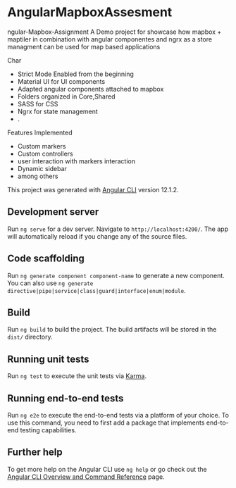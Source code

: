 # AngularMapboxAssesment
ngular-Mapbox-Assignment
A Demo project for  showcase how  mapbox + maptiler  in combination with angular componentes and ngrx as a store managment can be used for map based applications


Char
- Strict Mode Enabled from the beginning
- Material UI for UI components
- Adapted angular components attached to mapbox
- Folders organized in Core,Shared 
- SASS  for CSS
- Ngrx for state management
- .



Features Implemented
- Custom markers
- Custom controllers
- user interaction with markers interaction
- Dynamic sidebar
- among others


This project was generated with [Angular CLI](https://github.com/angular/angular-cli) version 12.1.2.

## Development server

Run `ng serve` for a dev server. Navigate to `http://localhost:4200/`. The app will automatically reload if you change any of the source files.

## Code scaffolding

Run `ng generate component component-name` to generate a new component. You can also use `ng generate directive|pipe|service|class|guard|interface|enum|module`.

## Build

Run `ng build` to build the project. The build artifacts will be stored in the `dist/` directory.

## Running unit tests

Run `ng test` to execute the unit tests via [Karma](https://karma-runner.github.io).

## Running end-to-end tests

Run `ng e2e` to execute the end-to-end tests via a platform of your choice. To use this command, you need to first add a package that implements end-to-end testing capabilities.

## Further help

To get more help on the Angular CLI use `ng help` or go check out the [Angular CLI Overview and Command Reference](https://angular.io/cli) page.
